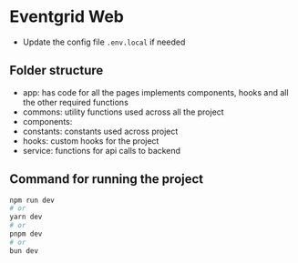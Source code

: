 # Eventgrid Web

- Update the config file `.env.local` if needed

## Folder structure
- app: has code for all the pages implements components, hooks and all the other required functions
- commons: utility functions used across all the project
- components: 
- constants: constants used across project
- hooks: custom hooks for the project
- service: functions for api calls to backend


## Command for running the project
```bash
npm run dev
# or
yarn dev
# or
pnpm dev
# or
bun dev
```

